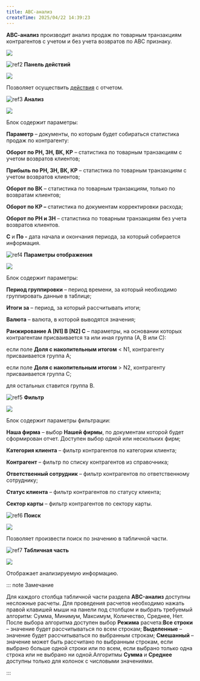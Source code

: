 ```yaml
---
title: ABC-анализ
createTime: 2025/04/22 14:39:23
---
```

**АВС-анализ** производит анализ продаж по товарным транзакциям контрагентов с учетом и без учета возвратов по АВС признаку.

![](Aspose.Words.83ab1c44-6b28-430a-a5f2-4d9e6ba1abd4.354.png)

![ref2](Aspose.Words.83ab1c44-6b28-430a-a5f2-4d9e6ba1abd4.004.png) **Панель действий**

![](Aspose.Words.83ab1c44-6b28-430a-a5f2-4d9e6ba1abd4.355.png)

Позволяет осуществить [действия](#92d51acc-5cfe-4a78-9e64-98100228adf7) с отчетом.

![ref3](Aspose.Words.83ab1c44-6b28-430a-a5f2-4d9e6ba1abd4.006.png) **Анализ**

![](Aspose.Words.83ab1c44-6b28-430a-a5f2-4d9e6ba1abd4.356.png)

Блок содержит параметры:

**Параметр** – документы, по которым будет собираться статистика продаж по контрагенту:

**Оборот по РН, ЗН, ВК, КР** – статистика по товарным транзакциям с учетом возвратов клиентов;

**Прибыль по РН, ЗН, ВК, КР** – статистика по товарным транзакциям с учетом возвратов клиентов;

**Оборот по ВК** – статистика по товарным транзакциям, только по возвратам клиентов;

**Оборот по КР –** статистика по документам корректировки расхода;

**Оборот по РН и ЗН** – статистика по товарным транзакциям без учета возвратов клиентов.

**С** и **По -** дата начала и окончания периода, за который собирается информация.

![ref4](Aspose.Words.83ab1c44-6b28-430a-a5f2-4d9e6ba1abd4.008.png) **Параметры отображения**

![](Aspose.Words.83ab1c44-6b28-430a-a5f2-4d9e6ba1abd4.357.png)

Блок содержит параметры:

**Период группировки** – период времени, за который необходимо группировать данные в таблице;

**Итоги за** – период, за который рассчитывать итоги;

**Валюта** – валюта, в которой выводятся значения;

**Ранжирование A [N1] B [N2] C** – параметры, на основании которых контрагентам присваивается та или иная группа (А, В или С):

если поле **Доля с накопительным итогом** < N1, контрагенту присваивается группа А;

если поле **Доля с накопительным итогом** > N2, контрагенту присваивается группа C;

для остальных ставится группа В.

![ref5](Aspose.Words.83ab1c44-6b28-430a-a5f2-4d9e6ba1abd4.010.png) **Фильтр**

![](Aspose.Words.83ab1c44-6b28-430a-a5f2-4d9e6ba1abd4.358.png)

Блок содержит параметры фильтрации:

**Наша фирма** – выбор **Нашей фирмы**, по документам которой будет сформирован отчет. Доступен выбор одной или нескольких фирм;

**Категория клиента** – фильтр контрагентов по категории клиента;

**Контрагент** – фильтр по списку контрагентов из справочника;

**Ответственный сотрудник** – фильтр контрагентов по ответственному сотруднику;

**Статус клиента** – фильтр контрагентов по статусу клиента;

**Сектор карты** – фильтр контрагентов по сектору карты.

![ref6](Aspose.Words.83ab1c44-6b28-430a-a5f2-4d9e6ba1abd4.017.png) **Поиск**

![](Aspose.Words.83ab1c44-6b28-430a-a5f2-4d9e6ba1abd4.359.png)

Позволяет произвести поиск по значению в табличной части.

![ref7](Aspose.Words.83ab1c44-6b28-430a-a5f2-4d9e6ba1abd4.019.png) **Табличная часть**

![](Aspose.Words.83ab1c44-6b28-430a-a5f2-4d9e6ba1abd4.360.png)

Отображает анализируемую информацию.

::: note Замечание

Для каждого столбца табличной части раздела **ABC-анализ** доступны несложные расчеты. Для проведения расчетов необходимо нажать правой клавишей мыши на панели под столбцом и выбрать требуемый алгоритм: Сумма, Минимум, Максимум, Количество, Среднее, Нет. После выбора алгоритма доступен выбор **Режима** расчета:**Все строки** – значение будет рассчитываться по всем строкам;
**Выделенные** – значение будет рассчитываться по выбранным строкам;
**Смешанный** – значение может быть рассчитано по выбранным строкам, если выбрано больше одной строки или по всем, если выбрано только одна строка или не выбрано ни одной.Алгоритмы **Сумма** и **Среднее** доступны только для колонок с числовыми значениями.

:::